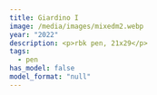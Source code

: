 ```yaml
---
title: Giardino I
image: /media/images/mixedm2.webp
year: "2022"
description: <p>rbk pen, 21x29</p>
tags:
  - pen
has_model: false
model_format: "null"
---
```

